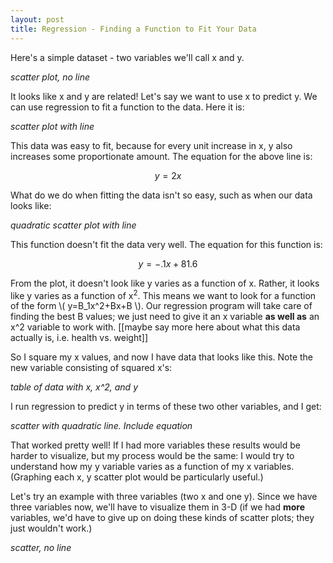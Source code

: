 ```yaml
---
layout: post
title: Regression - Finding a Function to Fit Your Data
---
```


Here's a simple dataset - two variables we'll call x and y.

*scatter plot, no line*

It looks like x and y are related! Let's say we want to use x to predict y. We can use regression to fit a function to the data. Here it is:

*scatter plot with line*

This data was easy to fit, because for every unit increase in x, y also increases some proportionate amount. The equation for the above line is:

$$y = 2x$$

What do we do when fitting the data isn't so easy, such as when our data looks like:

*quadratic scatter plot with line*

This function doesn't fit the data very well. The equation for this function is:
 
$$y = -.1x + 81.6$$

From the plot, it doesn't look like y varies as a function of x. Rather, it looks like y varies as a function of x<sup>2</sup>. This means we want to look for a function of the form \\( y=B\_1x^2+Bx+B \\). Our regression program will take care of finding the best B values; we just need to give it an x variable **as well as** an x^2 variable to work with. [[maybe say more here about what this data actually is, i.e. health vs. weight]]

So I square my x values, and now I have data that looks like this. Note the new variable consisting of squared x's:

*table of data with x, x^2, and y*

I run regression to predict y in terms of these two other variables, and I get:

*scatter with quadratic line. Include equation*

That worked pretty well! If I had more variables these results would be harder to visualize, but my process would be the same: I would try to understand how my y variable varies as a function of my x variables. (Graphing each x, y scatter plot would be particularly useful.)

Let's try an example with three variables (two x and one y). Since we have three variables now, we'll have to visualize them in 3-D (if we had **more** variables, we'd have to give up on doing these kinds of scatter plots; they just wouldn't work.)

*scatter, no line*


